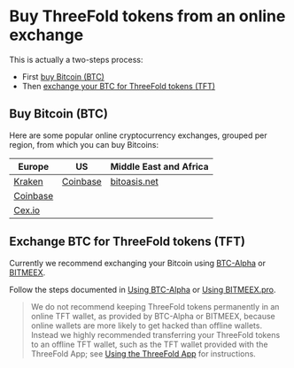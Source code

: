 # Buy ThreeFold tokens from an online exchange

This is actually a two-steps process:
- First [buy Bitcoin (BTC)](#step1)
- Then [exchange your BTC for ThreeFold tokens (TFT)](#step2)

<a id='step1'></a>

## Buy Bitcoin (BTC)

Here are some popular online cryptocurrency exchanges, grouped per region, from which you can buy Bitcoins:

|Europe | US | Middle East and Africa |
|--------|----|-----------------------|
|[Kraken](https://www.kraken.com/) | [Coinbase](https://www.coinbase.com/buy-bitcoin) | [bitoasis.net](https://bitoasis.net/en/front/faq)|
|[Coinbase](https://www.coinbase.com/buy-bitcoin)| ||
|[Cex.io](https://cex.io/buy-bitcoins) | ||


<a id='step2'></a>

## Exchange BTC for ThreeFold tokens (TFT)

Currently we recommend exchanging your Bitcoin using [BTC-Alpha](https://btc-alpha.com/) or [BITMEEX](https://bitmeex.pro).

Follow the steps documented in [Using BTC-Alpha](/how_to_buy/btc-alpha.md) or [Using BITMEEX.pro](/how_to_buy/bitmeex.md).

> We do not recommend keeping ThreeFold tokens permanently in an online TFT wallet, as provided by BTC-Alpha or BITMEEX, because online wallets are more likely to get hacked than offline wallets. Instead we highly recommended transferring your ThreeFold tokens to an offline TFT wallet, such as the TFT wallet provided with the ThreeFold App; see [Using the ThreeFold App](/threefold_app.md) for instructions.
